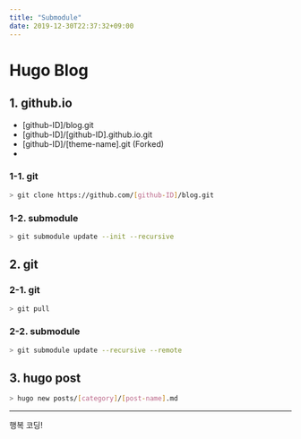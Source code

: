 ```yaml
---
title: "Submodule"
date: 2019-12-30T22:37:32+09:00
---
```


# Hugo Blog

## 1. github.io

- [github-ID]/blog.git
- [github-ID]/[github-ID].github.io.git
- [github-ID]/[theme-name].git (Forked)
- 

### 1-1. git

```bash
> git clone https://github.com/[github-ID]/blog.git
```

### 1-2. submodule

```bash
> git submodule update --init --recursive
```

## 2. git

### 2-1. git

```bash
> git pull
```

### 2-2. submodule

```bash
> git submodule update --recursive --remote
```

## 3. hugo post

```bash
> hugo new posts/[category]/[post-name].md
```

---

행복 코딩!